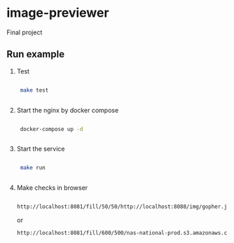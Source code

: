 # image-previewer

Final project

## Run example

1. Test

    ```bash
    
     make test 
     
    ```

2. Start the nginx by docker compose

    ```bash
    
     docker-compose up -d 
     
     ```

3. Start the service

    ```bash
    
     make run 
     
     ```

4. Make checks in browser

    ```bash

    http://localhost:8081/fill/50/50/http://localhost:8088/img/gopher.jpg 
    ```

    or

    ```bash
    http://localhost:8081/fill/600/500/nas-national-prod.s3.amazonaws.com/apa_2015_harrycollins_275159_red-tailed_hawk_kk.jpg

    ```
